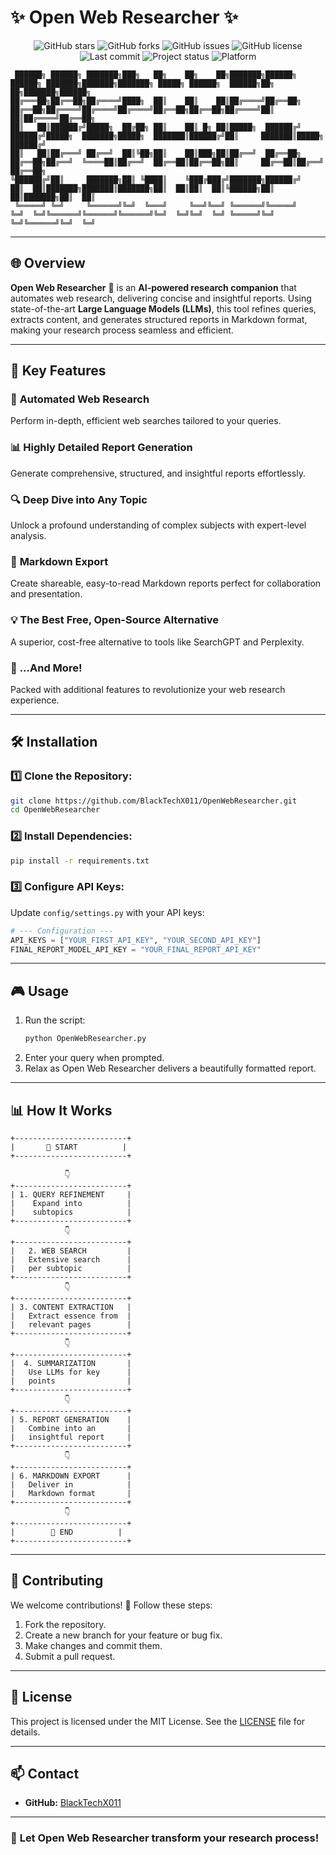

# ✨ **Open Web Researcher** ✨  

<p align="center">
  <img src="https://img.shields.io/github/stars/BlackTechX011/OpenWebResearcher?style=for-the-badge&logo=github&color=yellow" alt="GitHub stars">
  <img src="https://img.shields.io/github/forks/BlackTechX011/OpenWebResearcher?style=for-the-badge&logo=github&color=green" alt="GitHub forks">
  <img src="https://img.shields.io/github/issues/BlackTechX011/OpenWebResearcher?style=for-the-badge&logo=github&color=red" alt="GitHub issues">
  <img src="https://img.shields.io/github/license/BlackTechX011/OpenWebResearcher?style=for-the-badge&logo=apache" alt="GitHub license">
  <img src="https://img.shields.io/github/last-commit/BlackTechX011/OpenWebResearcher?style=for-the-badge&logo=git&color=purple" alt="Last commit">
  <img src="https://img.shields.io/badge/Status-Active-brightgreen?style=for-the-badge&logo=github-actions" alt="Project status">
  <img src="https://img.shields.io/badge/Platform-Cross--platform-lightgrey?style=for-the-badge&logo=windows" alt="Platform">
</p>

```
 ██████╗ ██████╗ ███████╗███╗   ██╗    ██╗    ██╗███████╗██████╗     ██████╗ ███████╗███████╗███████╗ █████╗ ██████╗  ██████╗██╗  ██╗███████╗██████╗ 
██╔═══██╗██╔══██╗██╔════╝████╗  ██║    ██║    ██║██╔════╝██╔══██╗    ██╔══██╗██╔════╝██╔════╝██╔════╝██╔══██╗██╔══██╗██╔════╝██║  ██║██╔════╝██╔══██╗
██║   ██║██████╔╝█████╗  ██╔██╗ ██║    ██║ █╗ ██║█████╗  ██████╔╝    ██████╔╝█████╗  ███████╗█████╗  ███████║██████╔╝██║     ███████║█████╗  ██████╔╝
██║   ██║██╔═══╝ ██╔══╝  ██║╚██╗██║    ██║███╗██║██╔══╝  ██╔══██╗    ██╔══██╗██╔══╝  ╚════██║██╔══╝  ██╔══██║██╔══██╗██║     ██╔══██║██╔══╝  ██╔══██╗
╚██████╔╝██║     ███████╗██║ ╚████║    ╚███╔███╔╝███████╗██████╔╝    ██║  ██║███████╗███████║███████╗██║  ██║██║  ██║╚██████╗██║  ██║███████╗██║  ██║
 ╚═════╝ ╚═╝     ╚══════╝╚═╝  ╚═══╝     ╚══╝╚══╝ ╚══════╝╚═════╝     ╚═╝  ╚═╝╚══════╝╚══════╝╚══════╝╚═╝  ╚═╝╚═╝  ╚═╝ ╚═════╝╚═╝  ╚═╝╚══════╝╚═╝  ╚═╝
```
---

## 🌐 **Overview**  

**Open Web Researcher** 🤖 is an **AI-powered research companion** that automates web research, delivering concise and insightful reports. Using state-of-the-art **Large Language Models (LLMs)**, this tool refines queries, extracts content, and generates structured reports in Markdown format, making your research process seamless and efficient.  

---

## 🌟 **Key Features**  

### 🚀 **Automated Web Research**  
Perform in-depth, efficient web searches tailored to your queries.  

### 📊 **Highly Detailed Report Generation**  
Generate comprehensive, structured, and insightful reports effortlessly.  

### 🔍 **Deep Dive into Any Topic**  
Unlock a profound understanding of complex subjects with expert-level analysis.  

### 💾 **Markdown Export**  
Create shareable, easy-to-read Markdown reports perfect for collaboration and presentation.  

### 💡 **The Best Free, Open-Source Alternative**  
A superior, cost-free alternative to tools like SearchGPT and Perplexity.  

### 🎯 **...And More!**  
Packed with additional features to revolutionize your web research experience.  

---

## 🛠️ **Installation**  

### 1️⃣ Clone the Repository:  
```bash  
git clone https://github.com/BlackTechX011/OpenWebResearcher.git  
cd OpenWebResearcher  
```  

### 2️⃣ Install Dependencies:  
```bash  
pip install -r requirements.txt  
```  

### 3️⃣ Configure API Keys:  
Update `config/settings.py` with your API keys:  
```python  
# --- Configuration ---  
API_KEYS = ["YOUR_FIRST_API_KEY", "YOUR_SECOND_API_KEY"]  
FINAL_REPORT_MODEL_API_KEY = "YOUR_FINAL_REPORT_API_KEY"  
```  

---

## 🎮 **Usage**  

1. Run the script:  
    ```bash  
    python OpenWebResearcher.py  
    ```  
2. Enter your query when prompted.  
3. Relax as Open Web Researcher delivers a beautifully formatted report.  

---

## 📊 **How It Works**  



```
+-------------------------+
|       🚀 START          |
+-------------------------+

            👇
+-------------------------+
| 1. QUERY REFINEMENT     |
|    Expand into          |
|    subtopics            |
+-------------------------+
            👇
+-------------------------+
|   2. WEB SEARCH         |
|   Extensive search      |
|   per subtopic          |
+-------------------------+
            👇
+-------------------------+
| 3. CONTENT EXTRACTION   |
|   Extract essence from  |
|   relevant pages        |
+-------------------------+
            👇
+-------------------------+
|  4. SUMMARIZATION       |
|   Use LLMs for key      |
|   points                |
+-------------------------+
            👇
+-------------------------+
| 5. REPORT GENERATION    |
|   Combine into an       |
|   insightful report     |
+-------------------------+
            👇
+-------------------------+
| 6. MARKDOWN EXPORT      |
|   Deliver in            |
|   Markdown format       |
+-------------------------+
            👇
+-------------------------+
|        🎉 END          |
+-------------------------+
```

---

## 🤝 **Contributing**  

We welcome contributions! 🚀 Follow these steps:  
1. Fork the repository.  
2. Create a new branch for your feature or bug fix.  
3. Make changes and commit them.  
4. Submit a pull request.  

---

## 📜 **License**  

This project is licensed under the MIT License. See the [LICENSE](LICENSE) file for details.  

---

## 📫 **Contact**  
  

- **GitHub:** [BlackTechX011](https://github.com/BlackTechX011)  


---

### 🚀 **Let Open Web Researcher transform your research process!**  


